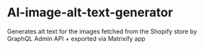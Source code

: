 # AI-image-alt-text-generator
Generates alt text for the images fetched from the Shopify store by GraphQL Admin API + exported via Matrixify app
